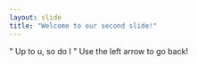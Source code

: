 ```yaml
---
layout: slide
title: "Welcome to our second slide!"
---
```

" Up to u, so do I "
Use the left arrow to go back!
